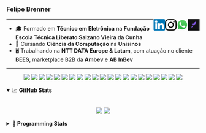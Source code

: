 <h3>Felipe Brenner</h3>

<a href="https://app.rocketseat.com.br/me/felipebrenner" target="_blank" rel="nofollow"><img align="right" width="30rem" src="./assets/rocketseat-black.png" alt="Rocketseat: @felipebrenner"/></a>
<a href="https://api.whatsapp.com/send?phone=5551995585968" target="_blank" rel="nofollow"><img align="right" width="30rem" src="./assets/whatsapp.png" alt="Whatsapp: +55 51995585968"/></a>
<a href="https://www.instagram.com/felipeobrenner/" target="_blank" rel="nofollow"><img align="right" width="30rem" src="./assets/instagram.png" alt="Instagram: @felipeobrenner"/></a>
<a href="https://www.linkedin.com/in/felipe-de-oliveira-brenner/" target="_blank" rel="nofollow"><img align="right" width="30rem" src="./assets/linkedin.png" alt="LinkedIn: @felipe-de-oliveira-brenner"/></a>

---

- 🎓 Formado em **Técnico em Eletrônica** na **Fundação Escola Técnica Liberato Salzano Vieira da Cunha**
- 📓 Cursando **Ciência da Computação** na **Unisinos**
- 🖥️ Trabalhando na **NTT DATA Europe & Latam**, com atuação no cliente **BEES**, marketplace B2B da **Ambev** e **AB InBev**

---

<p align='center'>
  <img width="35rem" src="https://cdn.jsdelivr.net/gh/devicons/devicon/icons/react/react-original.svg" />
  <img width="35rem" src="https://cdn.jsdelivr.net/gh/devicons/devicon/icons/javascript/javascript-plain.svg" />
  <img width="35rem" src="https://cdn.jsdelivr.net/gh/devicons/devicon/icons/typescript/typescript-plain.svg" />
  <img width="35rem" src="https://cdn.jsdelivr.net/gh/devicons/devicon/icons/redux/redux-original.svg" />
  <img width="35rem" src="https://cdn.jsdelivr.net/gh/devicons/devicon/icons/jest/jest-plain.svg" />
  <img width="35rem" src="https://cdn.jsdelivr.net/gh/devicons/devicon/icons/storybook/storybook-original.svg" />
  <img width="35rem" src="https://cdn.jsdelivr.net/gh/devicons/devicon/icons/sass/sass-original.svg" />
  <img width="35rem" src="https://cdn.jsdelivr.net/gh/devicons/devicon/icons/materialui/materialui-plain.svg" />
  <img width="35rem" src="https://cdn.jsdelivr.net/gh/devicons/devicon/icons/css3/css3-plain.svg" />
  <img width="35rem" src="https://cdn.jsdelivr.net/gh/devicons/devicon/icons/html5/html5-plain.svg" />
  <img width="35rem" src="https://cdn.jsdelivr.net/gh/devicons/devicon/icons/docker/docker-plain.svg" />
  <img width="35rem" src="https://cdn.jsdelivr.net/gh/devicons/devicon/icons/azure/azure-original.svg" />
  <img width="35rem" src="https://cdn.jsdelivr.net/gh/devicons/devicon/icons/vscode/vscode-original.svg" />
  <img width="35rem" src="https://cdn.jsdelivr.net/gh/devicons/devicon/icons/git/git-original.svg" />
  <img width="35rem" src="https://cdn.jsdelivr.net/gh/devicons/devicon/icons/yarn/yarn-original.svg" />
  <img width="35rem" src="https://cdn.jsdelivr.net/gh/devicons/devicon/icons/npm/npm-original-wordmark.svg" />
  <img width="35rem" src="https://cdn.jsdelivr.net/gh/devicons/devicon/icons/nextjs/nextjs-line.svg" />
  <img width="35rem" src="https://cdn.jsdelivr.net/gh/devicons/devicon/icons/microsoftsqlserver/microsoftsqlserver-plain.svg" />
  <img width="35rem" src="https://cdn.jsdelivr.net/gh/devicons/devicon/icons/oracle/oracle-original.svg" />
  <img width="35rem" src="https://cdn.jsdelivr.net/gh/devicons/devicon/icons/linux/linux-plain.svg" />
  <img width="35rem" src="https://cdn.jsdelivr.net/gh/devicons/devicon/icons/ubuntu/ubuntu-plain.svg" />
</p>

<details open>
  <summary>📈 <b>GitHub Stats</b></summary>
  <br>
  <p align="center">
  <img src="https://github-readme-stats.vercel.app/api?username=felipebrenner&show_icons=true&theme=dark"/>
  <img src="https://github-readme-stats.vercel.app/api/top-langs/?username=felipebrenner&layout=compact&theme=dark">
  </p>

</details>

<details>
  <summary>🤖 <b>Programming Stats</b></summary>
  <br/>

  <!--START_SECTION:waka-->
![Code Time](http://img.shields.io/badge/Code%20Time-1%2C460%20hrs%2047%20mins-blue)

**🐱 My GitHub Data** 

> 🏆 278 Contributions in the Year 2022
 > 
> 📦 264.4 kB Used in GitHub's Storage 
 > 
> 🚫 Not Opted to Hire
 > 
> 📜 26 Public Repositories 
 > 
> 🔑 1 Private Repository 
 > 
**I'm an Early 🐤** 

```text
🌞 Morning    60 commits     ████░░░░░░░░░░░░░░░░░░░░░   17.19% 
🌆 Daytime    137 commits    █████████░░░░░░░░░░░░░░░░   39.26% 
🌃 Evening    146 commits    ██████████░░░░░░░░░░░░░░░   41.83% 
🌙 Night      6 commits      ░░░░░░░░░░░░░░░░░░░░░░░░░   1.72%

```
📅 **I'm Most Productive on Wednesday** 

```text
Monday       55 commits     ████░░░░░░░░░░░░░░░░░░░░░   15.76% 
Tuesday      61 commits     ████░░░░░░░░░░░░░░░░░░░░░   17.48% 
Wednesday    67 commits     ████░░░░░░░░░░░░░░░░░░░░░   19.2% 
Thursday     51 commits     ███░░░░░░░░░░░░░░░░░░░░░░   14.61% 
Friday       54 commits     ███░░░░░░░░░░░░░░░░░░░░░░   15.47% 
Saturday     24 commits     █░░░░░░░░░░░░░░░░░░░░░░░░   6.88% 
Sunday       37 commits     ██░░░░░░░░░░░░░░░░░░░░░░░   10.6%

```


📊 **This Week I Spent My Time On** 

```text
💬 Programming Languages: 
TypeScript               17 hrs 29 mins      ██████████████████████░░░   88.81% 
C++                      1 hr 8 mins         █░░░░░░░░░░░░░░░░░░░░░░░░   5.77% 
JSON                     27 mins             ░░░░░░░░░░░░░░░░░░░░░░░░░   2.31% 
Text                     26 mins             ░░░░░░░░░░░░░░░░░░░░░░░░░   2.28% 
JavaScript               5 mins              ░░░░░░░░░░░░░░░░░░░░░░░░░   0.45%

🔥 Editors: 
VS Code                  19 hrs 42 mins      █████████████████████████   100.0%

🐱‍💻 Projects: 
nfa-cart                 12 hrs 53 mins      ████████████████░░░░░░░░░   65.42% 
nfa-global               1 hr 45 mins        ██░░░░░░░░░░░░░░░░░░░░░░░   8.97% 
nfa-components-react     1 hr 45 mins        ██░░░░░░░░░░░░░░░░░░░░░░░   8.95% 
2022-2-Computacao-Grafica1 hr 33 mins        ██░░░░░░░░░░░░░░░░░░░░░░░   7.89% 
nfa-algo-selling         1 hr 1 min          █░░░░░░░░░░░░░░░░░░░░░░░░   5.21%

💻 Operating System: 
Linux                    19 hrs 42 mins      █████████████████████████   100.0%

```

**I Mostly Code in TypeScript** 

```text
TypeScript               11 repos            █████████░░░░░░░░░░░░░░░░   36.67% 
Java                     3 repos             ██░░░░░░░░░░░░░░░░░░░░░░░   10.0% 
JavaScript               3 repos             ██░░░░░░░░░░░░░░░░░░░░░░░   10.0% 
CSS                      2 repos             █░░░░░░░░░░░░░░░░░░░░░░░░   6.67% 
C                        2 repos             █░░░░░░░░░░░░░░░░░░░░░░░░   6.67%

```



 Last Updated on 03/11/2022 03:38:15 UTC
<!--END_SECTION:waka-->
</details>
